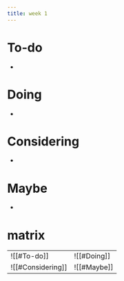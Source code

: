```yaml
---
title: week 1
---
```

# To-do

- 

# Doing
- 

# Considering
- 

# Maybe
- 

# matrix

|                   |             |
| ----------------- | ----------- |
| ![[#To-do]]       | ![[#Doing]] |
| ![[#Considering]] | ![[#Maybe]] |

